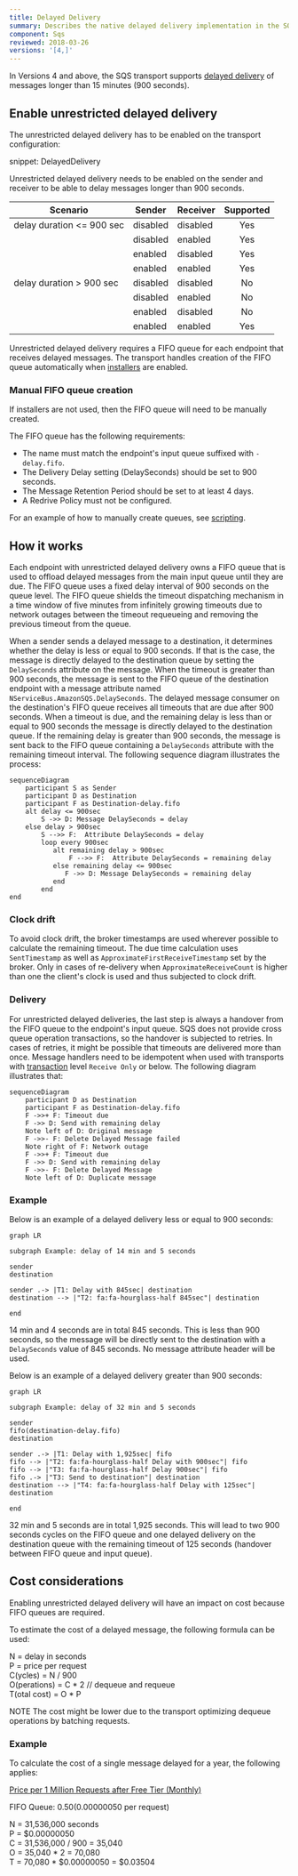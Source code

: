 ```yaml
---
title: Delayed Delivery
summary: Describes the native delayed delivery implementation in the SQS transport
component: Sqs
reviewed: 2018-03-26
versions: '[4,]'
---
```


In Versions 4 and above, the SQS transport supports [delayed delivery](/nservicebus/messaging/delayed-delivery.md) of messages longer than 15 minutes (900 seconds).

## Enable unrestricted delayed delivery

The unrestricted delayed delivery has to be enabled on the transport configuration:

snippet: DelayedDelivery

Unrestricted delayed delivery needs to be enabled on the sender and receiver to be able to delay messages longer than 900 seconds.

| Scenario                    | Sender   | Receiver | Supported     |
|-----------------------------|----------|----------|:-------------:|
| delay duration <= 900 sec   | disabled | disabled | Yes           |
|                             | disabled | enabled  | Yes           |
|                             | enabled  | disabled | Yes           |
|                             | enabled  | enabled  | Yes           |
| delay duration > 900 sec    | disabled | disabled | No            |
|                             | disabled | enabled  | No            |
|                             | enabled  | disabled | No            |
|                             | enabled  | enabled  | Yes           |

Unrestricted delayed delivery requires a FIFO queue for each endpoint that receives delayed messages. The transport handles creation of the FIFO queue automatically when [installers](/nservicebus/operations/installers.md) are enabled.

### Manual FIFO queue creation

If installers are not used, then the FIFO queue will need to be manually created.

The FIFO queue has the following requirements:

- The name must match the endpoint's input queue suffixed with `-delay.fifo`.
- The Delivery Delay setting (DelaySeconds) should be set to 900 seconds.
- The Message Retention Period should be set to at least 4 days.
- A Redrive Policy must not be configured.

For an example of how to manually create queues, see [scripting](/transports/sqs/operations-scripting.md).


## How it works

Each endpoint with unrestricted delayed delivery owns a FIFO queue that is used to offload delayed messages from the main input queue until they are due. The FIFO queue uses a fixed delay interval of 900 seconds on the queue level. The FIFO queue shields the timeout dispatching mechanism in a time window of five minutes from infinitely growing timeouts due to network outages between the timeout requeueing and removing the previous timeout from the queue.

When a sender sends a delayed message to a destination, it determines whether the delay is less or equal to 900 seconds. If that is the case, the message is directly delayed to the destination queue by setting the `DelaySeconds` attribute on the message. When the timeout is greater than 900 seconds, the message is sent to the FIFO queue of the destination endpoint with a message attribute named `NServiceBus.AmazonSQS.DelaySeconds`. The delayed message consumer on the destination's FIFO queue receives all timeouts that are due after 900 seconds. When a timeout is due, and the remaining delay is less than or equal to 900 seconds the message is directly delayed to the destination queue. If the remaining delay is greater than 900 seconds, the message is sent back to the FIFO queue containing a `DelaySeconds` attribute with the remaining timeout interval. The following sequence diagram illustrates the process:

```mermaid
sequenceDiagram
    participant S as Sender
    participant D as Destination
    participant F as Destination-delay.fifo
    alt delay <= 900sec
        S ->> D: Message DelaySeconds = delay
    else delay > 900sec
        S -->> F:  Attribute DelaySeconds = delay
        loop every 900sec
           alt remaining delay > 900sec
               F -->> F:  Attribute DelaySeconds = remaining delay
           else remaining delay <= 900sec
              F ->> D: Message DelaySeconds = remaining delay
           end
        end
end
```

### Clock drift

To avoid clock drift, the broker timestamps are used wherever possible to calculate the remaining timeout. The due time calculation uses `SentTimestamp` as well as `ApproximateFirstReceiveTimestamp` set by the broker. Only in cases of re-delivery when `ApproximateReceiveCount` is higher than one the client's clock is used and thus subjected to clock drift.

### Delivery

For unrestricted delayed deliveries, the last step is always a handover from the FIFO queue to the endpoint's input queue. SQS does not provide cross queue operation transactions, so the handover is subjected to retries. In cases of retries, it might be possible that timeouts are delivered more than once. Message handlers need to be idempotent when used with transports with [transaction](/transports/transactions.md) level `Receive Only` or below. The following diagram illustrates that:

```mermaid
sequenceDiagram
    participant D as Destination
    participant F as Destination-delay.fifo
    F ->>+ F: Timeout due
    F ->> D: Send with remaining delay
    Note left of D: Original message
    F ->>- F: Delete Delayed Message failed
    Note right of F: Network outage
    F ->>+ F: Timeout due
    F ->> D: Send with remaining delay
    F ->>- F: Delete Delayed Message
    Note left of D: Duplicate message
```

### Example

Below is an example of a delayed delivery less or equal to 900 seconds:

```mermaid
graph LR

subgraph Example: delay of 14 min and 5 seconds

sender
destination

sender .-> |T1: Delay with 845sec| destination
destination --> |"T2: fa:fa-hourglass-half 845sec"| destination

end
```

14 min and 4 seconds are in total 845 seconds. This is less than 900 seconds, so the message will be directly sent to the destination with a `DelaySeconds` value of 845 seconds. No message attribute header will be used.

Below is an example of a delayed delivery greater than 900 seconds:

```mermaid
graph LR

subgraph Example: delay of 32 min and 5 seconds

sender
fifo(destination-delay.fifo)
destination

sender .-> |T1: Delay with 1,925sec| fifo
fifo --> |"T2: fa:fa-hourglass-half Delay with 900sec"| fifo
fifo --> |"T3: fa:fa-hourglass-half Delay 900sec"| fifo
fifo .-> |"T3: Send to destination"| destination
destination --> |"T4: fa:fa-hourglass-half Delay with 125sec"| destination

end
```

32 min and 5 seconds are in total 1,925 seconds. This will lead to two 900 seconds cycles on the FIFO queue and one delayed delivery on the destination queue with the remaining timeout of 125 seconds (handover between FIFO queue and input queue).

## Cost considerations

Enabling unrestricted delayed delivery will have an impact on cost because FIFO queues are required.

To estimate the cost of a delayed message, the following formula can be used:

N = delay in seconds</br>
P = price per request</br>
C(ycles) = N / 900</br>
O(perations) = C * 2 // dequeue and requeue</br>
T(otal cost) = O * P</br>

NOTE The cost might be lower due to the transport optimizing dequeue operations by batching requests.

### Example

To calculate the cost of a single message delayed for a year, the following applies:

[Price per 1 Million Requests after Free Tier (Monthly)](https://aws.amazon.com/sqs/pricing/)

FIFO Queue: $0.50 ($0.00000050 per request)

N = 31,536,000 seconds</br>
P = $0.00000050</br>
C = 31,536,000 / 900 = 35,040</br>
O = 35,040 * 2 = 70,080</br>
T = 70,080 * $0.00000050 = $0.03504</br>
